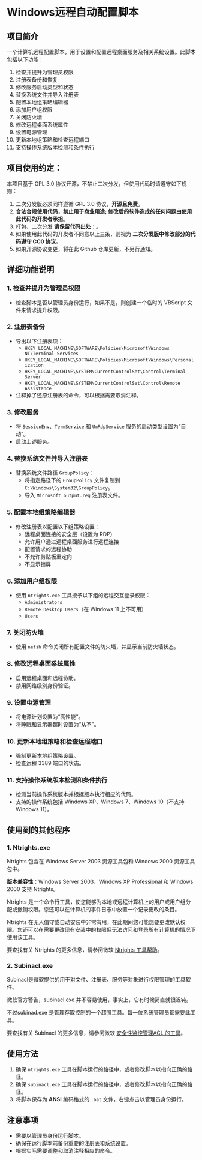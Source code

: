 # Windows远程自动配置脚本

## 项目简介
一个计算机远程配置脚本，用于设置和配置远程桌面服务及相关系统设置。此脚本包括以下功能：

1. 检查并提升为管理员权限
2. 注册表备份和恢复
3. 修改服务启动类型和状态
4. 替换系统文件并导入注册表
5. 配置本地组策略编辑器
6. 添加用户组权限
7. 关闭防火墙
8. 修改远程桌面系统属性
9. 设置电源管理
10. 更新本地组策略和检查远程端口
11. 支持操作系统版本检测和条件执行

## 项目使用约定：
本项目基于 GPL 3.0 协议开源，不禁止二次分发，但使用代码时请遵守如下规则：

1. 二次分发版必须同样遵循 GPL 3.0 协议，**开源且免费**。
2. **合法合规使用代码，禁止用于商业用途; 修改后的软件造成的任何问题由使用此代码的开发者承担**。
3. 打包、二次分发 **请保留代码出处**：。
4. 如果使用此代码的开发者不同意以上三条，则视为 **二次分发版中修改部分的代码遵守 CC0 协议**。
5. 如果开源协议变更，将在此 Github 仓库更新，不另行通知。

## 详细功能说明

### 1. 检查并提升为管理员权限
- 检查脚本是否以管理员身份运行，如果不是，则创建一个临时的 VBScript 文件来请求提升权限。

### 2. 注册表备份
- 导出以下注册表项：
  - `HKEY_LOCAL_MACHINE\SOFTWARE\Policies\Microsoft\Windows NT\Terminal Services`
  - `HKEY_LOCAL_MACHINE\SOFTWARE\Policies\Microsoft\Windows\Personalization`
  - `HKEY_LOCAL_MACHINE\SYSTEM\CurrentControlSet\Control\Terminal Server`
  - `HKEY_LOCAL_MACHINE\SYSTEM\CurrentControlSet\Control\Remote Assistance`
- 注释掉了还原注册表的命令，可以根据需要取消注释。

### 3. 修改服务
- 将 `SessionEnv`、`TermService` 和 `UmRdpService` 服务的启动类型设置为“自动”。
- 启动上述服务。

### 4. 替换系统文件并导入注册表
- 替换系统文件路径 `GroupPolicy`：
  - 将指定路径下的 `GroupPolicy` 文件复制到 `C:\Windows\System32\GroupPolicy`。
  - 导入 `Microsoft_output.reg` 注册表文件。

### 5. 配置本地组策略编辑器
- 修改注册表以配置以下组策略设置：
  - 远程桌面连接的安全层（设置为 RDP）
  - 允许用户通过远程桌面服务进行远程连接
  - 配置请求的远程协助
  - 不允许剪贴板重定向
  - 不显示锁屏

### 6. 添加用户组权限
- 使用 `ntrights.exe` 工具授予以下组的远程交互登录权限：
  - `Administrators`
  - `Remote Desktop Users`（在 Windows 11 上不可用）
  - `Users`

### 7. 关闭防火墙
- 使用 `netsh` 命令关闭所有配置文件的防火墙，并显示当前防火墙状态。

### 8. 修改远程桌面系统属性
- 启用远程桌面和远程协助。
- 禁用网络级别身份验证。

### 9. 设置电源管理
- 将电源计划设置为“高性能”。
- 将睡眠和显示器超时设置为“从不”。

### 10. 更新本地组策略和检查远程端口
- 强制更新本地组策略设置。
- 检查远程 3389 端口的状态。

### 11. 支持操作系统版本检测和条件执行
- 检测当前操作系统版本并根据版本执行相应的代码。
- 支持的操作系统包括 Windows XP、Windows 7、Windows 10（不支持 Windows 11）。


## 使用到的其他程序
### 1. Ntrights.exe
Ntrights 包含在 Windows Server 2003 资源工具包和 Windows 2000 资源工具包中。

**版本兼容性**：Windows Server 2003、Windows XP Professional 和 Windows 2000 支持 Ntrights。

Ntrights 是一个命令行工具，使您能够为本地或远程计算机上的用户或用户组分配或撤销权限。您还可以在计算机的事件日志中放置一个记录更改的条目。

Ntrights 在无人值守或自动安装中非常有用，在此期间您可能想要更改默认权限。您还可以在需要更改现有安装中的权限但无法访问和登录所有计算机的情况下使用该工具。

要查找有关 Ntrights 的更多信息，请参阅微软
[Ntrights 工具帮助](https://learn.microsoft.com/en-us/previous-versions/windows/it-pro/windows-server-2003/cc779140(v=ws.10)?redirectedfrom=MSDN)。

### 2.  Subinacl.exe
Subinacl是微软提供的用于对文件、注册表、服务等对象进行权限管理的工具软件。

微软官方警告，subinacl.exe 并不容易使用，事实上，它有时候简直就很迟钝。

不过subinad.exe 是管理存取控制的一个超强工具。每一位系统管理员都需要此工具。

要查找有关 Subinacl 的更多信息，请参阅微软
[安全性监控管理ACL 的工具](https://learn.microsoft.com/zh-tw/previous-versions/technet-magazine/cc138006(v=msdn.10))。


## 使用方法
1. 确保 `ntrights.exe` 工具在脚本运行的路径中，或者修改脚本以指向正确的路径。
2. 确保 `subinacl.exe` 工具在脚本运行的路径中，或者修改脚本以指向正确的路径。
3. 将脚本保存为 **ANSI** 编码格式的 `.bat` 文件，右键点击以管理员身份运行。

## 注意事项
- 需要以管理员身份运行脚本。
- 确保在运行脚本前备份重要的注册表和系统设置。
- 根据实际需要调整和取消注释相应的命令。
